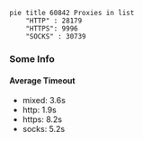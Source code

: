 
```mermaid
pie title 60842 Proxies in list
    "HTTP" : 28179
    "HTTPS": 9996
    "SOCKS" : 30739
```

### Some Info
#### Average Timeout

- mixed: 3.6s
- http: 1.9s
- https: 8.2s
- socks: 5.2s